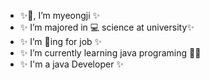 -   ✨👋, I’m myeongji ✨
-   ✨ I’m majored in 💻 science at university✨
-   ✨ I’m 👀ing for job ✨  
-   ✨ I’m currently learning java programing 🌱✨ 
-   ✨ I'm a java Developer ✨    

<!---
2hundred2ne2/2hundred2ne2 is a ✨ special ✨ repository because its `README.md` (this file) appears on your GitHub profile.
You can click the Preview link to take a look at your changes.
--->
